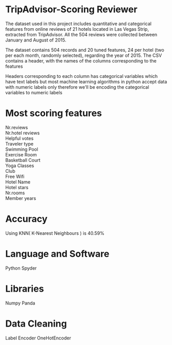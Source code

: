 # TripAdvisor-Scoring Reviewer
The dataset used in this project includes quantitative and categorical features from online reviews of 21 hotels located in Las Vegas Strip, extracted from TripAdvisor. All the 504 reviews were collected between January and August of 2015.

The dataset contains 504 records and 20 tuned features, 24 per hotel (two per each month, randomly selected), regarding the year of 2015. The CSV contains a header, with the names of the columns corresponding to the features

Headers corresponding to each column has categorical variables which have text labels but most machine learning algorithms in python accept data with numeric labels only therefore we'll be encoding the categorical variables to numeric labels

# Most scoring features
Nr.reviews  
Nr.hotel reviews   
Helpful votes  
Traveler type  
Swimming Pool  
Exercise Room  
Basketball Court  
Yoga Classes  
Club  
Free Wifi  
Hotel Name  
Hotel stars  
Nr.rooms    
Member years  


# Accuracy
Using KNN( K-Nearest Neighbours ) is 40.59%

# Language and Software
Python
Spyder

# Libraries
Numpy
Panda

# Data Cleaning
Label Encoder
OneHotEncoder

